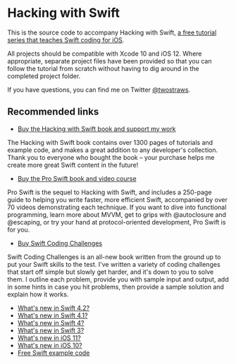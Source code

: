 # Hacking with Swift

This is the source code to accompany Hacking with Swift, [a free tutorial series that teaches Swift coding for iOS](https://www.hackingwithswift.com).

All projects should be compatible with Xcode 10 and iOS 12. Where appropriate, separate project files have been provided so that you can follow the tutorial from scratch without having to dig around in the completed project folder.

If you have questions, you can find me on Twitter [@twostraws](https://www.twitter.com/twostraws).


## Recommended links

- [Buy the Hacking with Swift book and support my work](https://gumroad.com/l/hws-book-pack)

The Hacking with Swift book contains over 1300 pages of tutorials and example code, and makes a great addition to any developer's collection. Thank you to everyone who bought the book – your purchase helps me create more great Swift content in the future!


- [Buy the Pro Swift book and video course](https://gumroad.com/l/proswift)

Pro Swift is the sequel to Hacking with Swift, and includes a 250-page guide to helping you write faster, more efficient Swift, accompanied by over 70 videos demonstrating each technique. If you want to dive into functional programming, learn more about MVVM, get to grips with @autoclosure and @escaping, or try your hand at protocol-oriented development, Pro Swift is for you.


- [Buy Swift Coding Challenges](https://gumroad.com/l/swiftcc)

Swift Coding Challenges is an all-new book written from the ground up to put your Swift skills to the test. I've written a variety of coding challenges that start off simple but slowly get harder, and it's down to you to solve them. I outline each problem, provide you with sample input and output, add in some hints in case you hit problems, then provide a sample solution and explain how it works.

- [What's new in Swift 4.2?](https://www.hackingwithswift.com/articles/77/whats-new-in-swift-4-2)
- [What's new in Swift 4.1?](https://www.hackingwithswift.com/articles/50/whats-new-in-swift-4-1)
- [What's new in Swift 4?](https://www.hackingwithswift.com/swift4)
- [What's new in Swift 3?](https://www.hackingwithswift.com/swift3)
- [What's new in iOS 11?](https://www.hackingwithswift.com/whats-new-in-ios-11)
- [What's new in iOS 10?](https://www.hackingwithswift.com/ios10)
- [Free Swift example code](https://www.hackingwithswift.com/example-code)

